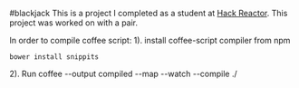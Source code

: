 #blackjack
This is a project I completed as a student at [Hack Reactor](http://hackreactor.com). This project was worked on with a pair.

In order to compile coffee script: 
1). install coffee-script compiler from npm
  
  ```shell
bower install snippits
```
  
2). Run 
  coffee --output compiled --map --watch --compile ./
